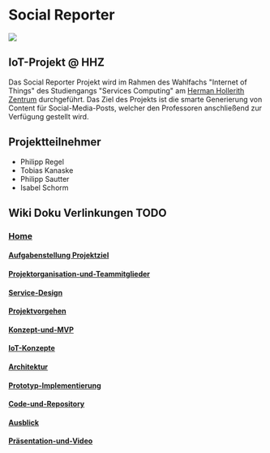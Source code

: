 # Social Reporter

![](https://github.com/Social-Reporter-HHZ/Social-Reporter/blob/master/Images/Logo.png?raw=true)

## IoT-Projekt @ HHZ
Das Social Reporter Projekt wird im Rahmen des Wahlfachs "Internet of Things" des Studiengangs "Services Computing" am [Herman Hollerith Zentrum](http://www.hhz.de/home/) durchgeführt.
Das Ziel des Projekts ist die smarte Generierung von Content für Social-Media-Posts, welcher den Professoren anschließend zur Verfügung gestellt wird. 

## Projektteilnehmer

* Philipp Regel
* Tobias Kanaske
* Philipp Sautter
* Isabel Schorm

## Wiki Doku Verlinkungen TODO
### [Home](https://github.com/Social-Reporter-HHZ/Social-Reporter/wiki)
#### [Aufgabenstellung Projektziel](https://github.com/Social-Reporter-HHZ/Social-Reporter/wiki/01.-Aufgabenstellung-Projektziel)
#### [Projektorganisation-und-Teammitglieder](https://github.com/Social-Reporter-HHZ/Social-Reporter/wiki/02.-Projektorganisation-und-Teammitglieder)
#### [Service-Design](https://github.com/Social-Reporter-HHZ/Social-Reporter/wiki/02.-Service-Design)
#### [Projektvorgehen](https://github.com/Social-Reporter-HHZ/Social-Reporter/wiki/03.-Projektvorgehen)
#### [Konzept-und-MVP](https://github.com/Social-Reporter-HHZ/Social-Reporter/wiki/04.-Konzept-und-MVP)
#### [IoT-Konzepte](https://github.com/Social-Reporter-HHZ/Social-Reporter/wiki/06.-IoT-Konzepte)
#### [Architektur](https://github.com/Social-Reporter-HHZ/Social-Reporter/wiki/07.-Architektur)
#### [Prototyp-Implementierung](https://github.com/Social-Reporter-HHZ/Social-Reporter/wiki/08.-Prototyp-Implementierung)
#### [Code-und-Repository](https://github.com/Social-Reporter-HHZ/Social-Reporter/wiki/09.-Code-und-Repository)
#### [Ausblick](https://github.com/Social-Reporter-HHZ/Social-Reporter/wiki/10.-Ausblick)
#### [Präsentation-und-Video](https://github.com/Social-Reporter-HHZ/Social-Reporter/wiki/11.-Pr%C3%A4sentation-und-Video)


